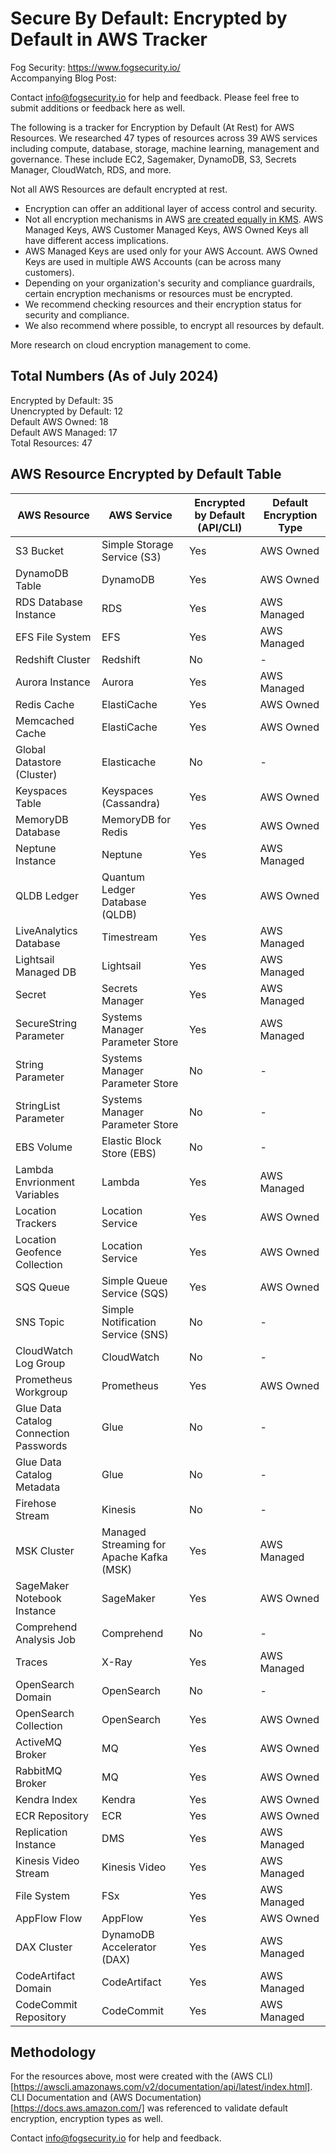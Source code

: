 # Secure By Default: Encrypted by Default in AWS Tracker

Fog Security: https://www.fogsecurity.io/ \
Accompanying Blog Post: 

Contact info@fogsecurity.io for help and feedback.  Please feel free to submit additions or feedback here as well.

The following is a tracker for Encryption by Default (At Rest) for AWS Resources.  We researched 47 types of resources across 39 AWS services including compute, database, storage, machine learning, management and governance.  These include EC2, Sagemaker, DynamoDB, S3, Secrets Manager, CloudWatch, RDS, and more.

Not all AWS Resources are default encrypted at rest.  

- Encryption can offer an additional layer of access control and security.
- Not all encryption mechanisms in AWS [are created equally in KMS](https://docs.aws.amazon.com/kms/latest/developerguide/concepts.html#kms_keys).  AWS Managed Keys, AWS Customer Managed Keys, AWS Owned Keys all have different access implications.
- AWS Managed Keys are used only for your AWS Account.  AWS Owned Keys are used in multiple AWS Accounts (can be across many customers).
- Depending on your organization's security and compliance guardrails, certain encryption mechanisms or resources must be encrypted.
- We recommend checking resources and their encryption status for security and compliance.
- We also recommend where possible, to encrypt all resources by default.

More research on cloud encryption management to come. 

## Total Numbers (As of July 2024)

Encrypted by Default: 35 \
Unencrypted by Default: 12 \
Default AWS Owned: 18 \
Default AWS Managed: 17 \
Total Resources: 47 

## AWS Resource Encrypted by Default Table

| AWS Resource  | AWS Service | Encrypted by Default (API/CLI) | Default Encryption Type | 
| ------------- | ----------- | ------------- | ------------------ |
| S3 Bucket  | Simple Storage Service (S3) | Yes | AWS Owned | 
| DynamoDB Table  | DynamoDB  |	Yes | AWS Owned |
| RDS Database Instance | RDS | Yes | AWS Managed |
| EFS File System | EFS | Yes | AWS Managed |
| Redshift Cluster | Redshift | No | - |
| Aurora Instance | Aurora | Yes | AWS Managed |
| Redis Cache | ElastiCache | Yes | AWS Owned |
| Memcached Cache | ElastiCache | Yes | AWS Owned |
| Global Datastore (Cluster) | Elasticache | No | - |
| Keyspaces Table | Keyspaces (Cassandra) | Yes | AWS Owned |
| MemoryDB Database | MemoryDB for Redis | Yes | AWS Owned |
| Neptune Instance | Neptune | Yes | AWS Managed |
| QLDB Ledger | Quantum Ledger Database (QLDB) | Yes | AWS Owned | 
| LiveAnalytics Database | Timestream | Yes | AWS Managed |
| Lightsail Managed DB | Lightsail | Yes | AWS Managed |
| Secret | Secrets Manager | Yes | AWS Managed |
| SecureString Parameter | Systems Manager Parameter Store | Yes | AWS Managed |
| String Parameter | Systems Manager Parameter Store | No | - |
| StringList Parameter | Systems Manager Parameter Store | No | - |
| EBS Volume | Elastic Block Store (EBS) | No | - |
| Lambda Envrionment Variables | Lambda | Yes | AWS Managed |
| Location Trackers | Location Service | Yes | AWS Owned |
| Location Geofence Collection | Location Service | Yes | AWS Owned |
| SQS Queue | Simple Queue Service (SQS) | Yes | AWS Owned | 
| SNS Topic | Simple Notification Service (SNS) | No | - |
| CloudWatch Log Group | CloudWatch | No | - |
| Prometheus Workgroup | Prometheus | Yes | AWS Owned |
| Glue Data Catalog Connection Passwords | Glue | No | - |
| Glue Data Catalog Metadata | Glue | No | - | 
| Firehose Stream | Kinesis | No | - |
| MSK Cluster | Managed Streaming for Apache Kafka (MSK) | Yes | AWS Managed |
| SageMaker Notebook Instance | SageMaker | Yes | AWS Owned |
| Comprehend Analysis Job | Comprehend | No | - |
| Traces | X-Ray | Yes | AWS Managed | 
| OpenSearch Domain | OpenSearch | No | - |
| OpenSearch Collection | OpenSearch | Yes | AWS Owned |
| ActiveMQ Broker | MQ | Yes | AWS Owned | 
| RabbitMQ Broker | MQ | Yes | AWS Owned |
| Kendra Index | Kendra | Yes | AWS Owned | 
| ECR Repository | ECR | Yes | AWS Owned | 
| Replication Instance | DMS | Yes | AWS Managed |
| Kinesis Video Stream | Kinesis Video | Yes | AWS Managed |
| File System | FSx | Yes | AWS Managed | 
| AppFlow Flow | AppFlow | Yes | AWS Owned |
| DAX Cluster | DynamoDB Accelerator (DAX) | Yes | AWS Managed |
| CodeArtifact Domain | CodeArtifact | Yes | AWS Managed |
| CodeCommit Repository | CodeCommit | Yes | AWS Managed |

## Methodology

For the resources above, most were created with the (AWS CLI)[https://awscli.amazonaws.com/v2/documentation/api/latest/index.html].  CLI Documentation and (AWS Documentation)[https://docs.aws.amazon.com/] was referenced to validate default encryption, encryption types as well.  

Contact info@fogsecurity.io for help and feedback.

